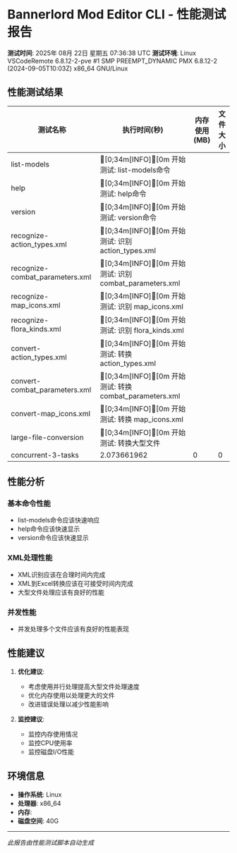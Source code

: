 # Bannerlord Mod Editor CLI - 性能测试报告

**测试时间**: 2025年 08月 22日 星期五 07:36:38 UTC
**测试环境**: Linux VSCodeRemote 6.8.12-2-pve #1 SMP PREEMPT_DYNAMIC PMX 6.8.12-2 (2024-09-05T10:03Z) x86_64 GNU/Linux

## 性能测试结果

| 测试名称 | 执行时间(秒) | 内存使用(MB) | 文件大小 |
|----------|-------------|-------------|----------|
| list-models | [0;34m[INFO][0m 开始测试: list-models命令 |  |  |
| help | [0;34m[INFO][0m 开始测试: help命令 |  |  |
| version | [0;34m[INFO][0m 开始测试: version命令 |  |  |
| recognize-action_types.xml | [0;34m[INFO][0m 开始测试: 识别 action_types.xml |  |  |
| recognize-combat_parameters.xml | [0;34m[INFO][0m 开始测试: 识别 combat_parameters.xml |  |  |
| recognize-map_icons.xml | [0;34m[INFO][0m 开始测试: 识别 map_icons.xml |  |  |
| recognize-flora_kinds.xml | [0;34m[INFO][0m 开始测试: 识别 flora_kinds.xml |  |  |
| convert-action_types.xml | [0;34m[INFO][0m 开始测试: 转换 action_types.xml |  |  |
| convert-combat_parameters.xml | [0;34m[INFO][0m 开始测试: 转换 combat_parameters.xml |  |  |
| convert-map_icons.xml | [0;34m[INFO][0m 开始测试: 转换 map_icons.xml |  |  |
| large-file-conversion | [0;34m[INFO][0m 开始测试: 转换大型文件 |  |  |
| concurrent-3-tasks | 2.073661962 | 0 | 0 |

## 性能分析

### 基本命令性能
- list-models命令应该快速响应
- help命令应该快速显示
- version命令应该快速显示

### XML处理性能
- XML识别应该在合理时间内完成
- XML到Excel转换应该在可接受时间内完成
- 大型文件处理应该有良好的性能

### 并发性能
- 并发处理多个文件应该有良好的性能表现

## 性能建议

1. **优化建议**:
   - 考虑使用并行处理提高大型文件处理速度
   - 优化内存使用以处理更大的文件
   - 改进错误处理以减少性能影响

2. **监控建议**:
   - 监控内存使用情况
   - 监控CPU使用率
   - 监控磁盘I/O性能

## 环境信息

- **操作系统**: Linux
- **处理器**: x86_64
- **内存**: 
- **磁盘空间**: 40G

---
*此报告由性能测试脚本自动生成*
